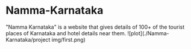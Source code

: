 # Namma-Karnataka
"Namma Karnataka" is a website that gives details of 100+ of the tourist places of Karnataka and hotel details near them.
![plot](./Namma-Karnataka/project img/first.png)
